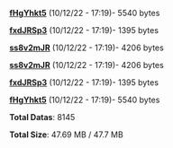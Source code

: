 [**fHgYhkt5**](/data/fHgYhkt5.txt) (10/12/22 - 17:19)- 5540 bytes

[**fxdJRSp3**](/data/fxdJRSp3.txt) (10/12/22 - 17:19)- 1395 bytes

[**ss8v2mJR**](/data/ss8v2mJR.txt) (10/12/22 - 17:19)- 4206 bytes

[**ss8v2mJR**](/data/ss8v2mJR.txt) (10/12/22 - 17:19)- 4206 bytes

[**fxdJRSp3**](/data/fxdJRSp3.txt) (10/12/22 - 17:19)- 1395 bytes

[**fHgYhkt5**](/data/fHgYhkt5.txt) (10/12/22 - 17:19)- 5540 bytes

**Total Datas**: 8145

**Total Size**: 47.69 MB / 47.7 MB